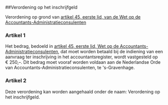 <meta http-equiv='Content-Type' content='text/html; charset=utf-8' />

##Verordening op het inschrijfgeld

Verordening op grond van [artikel 45, eerste lid, van de Wet op de Accountants-Administratieconsulenten](../../../../../../wet/wet/op/de/accountants-administratieconsulenten/BWBR0002856/README.md)

### Artikel  1  

Het bedrag, bedoeld in [artikel 45, eerste lid, Wet op de Accountants-Administratieconsulenten](../../../../../../wet/wet/op/de/accountants-administratieconsulenten/BWBR0002856/README.md), dat moet worden betaald bij de indiening van een aanvraag ter inschrijving in het accountantsregister, wordt vastgesteld op € 250,–. Dit bedrag moet vooraf worden voldaan aan de Nederlandse Orde van Accountants-Administratieconsulenten, te 's-Gravenhage.  

### Artikel  2  

Deze verordening kan worden aangehaald onder de naam: Verordening op het inschrijfgeld.  
